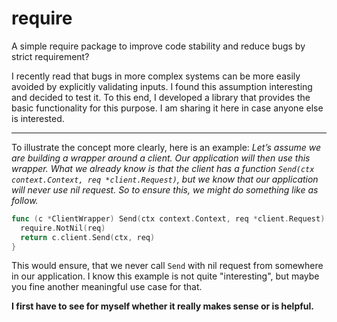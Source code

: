 # require
A simple require package to improve code stability and reduce bugs by strict requirement?

I recently read that bugs in more complex systems can be more easily avoided by explicitly validating inputs. 
I found this assumption interesting and decided to test it. 
To this end, I developed a library that provides the basic functionality for this purpose. 
I am sharing it here in case anyone else is interested.

***

To illustrate the concept more clearly, here is an example: 
*Let’s assume we are building a wrapper around a client. 
Our application will then use this wrapper. What we already know is that the client has a function `Send(ctx context.Context, req *client.Request)`, but we know that our application will never use nil request. So to ensure this, we might do something like as follow.*
```go
func (c *ClientWrapper) Send(ctx context.Context, req *client.Request) (client.Response, error) {
  require.NotNil(req)
  return c.client.Send(ctx, req)
}
```
This would ensure, that we never call `Send` with nil request from somewhere in our application.
I know this example is not quite "interesting", but maybe you fine another meaningful use case for that.


**I first have to see for myself whether it really makes sense or is helpful.**